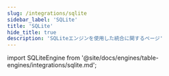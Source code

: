 ```yaml
---
slug: /integrations/sqlite
sidebar_label: 'SQLite'
title: 'SQLite'
hide_title: true
description: 'SQLiteエンジンを使用した統合に関するページ'
---
```


import SQLiteEngine from '@site/docs/engines/table-engines/integrations/sqlite.md';

<SQLiteEngine/>

